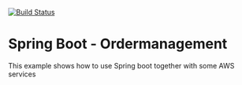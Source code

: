 [![Build Status](https://travis-ci.org/mariodavid/boot-ordermanagement.svg?branch=master)](https://travis-ci.org/mariodavid/boot-ordermanagement)

# Spring Boot - Ordermanagement
This example shows how to use Spring boot together with some AWS services
